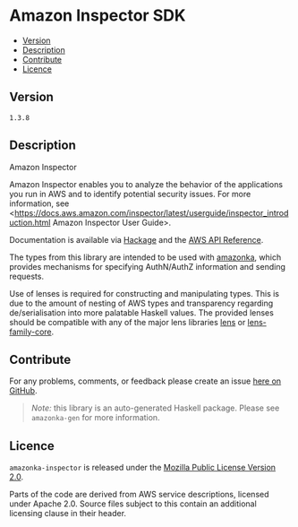 # Amazon Inspector SDK

* [Version](#version)
* [Description](#description)
* [Contribute](#contribute)
* [Licence](#licence)


## Version

`1.3.8`


## Description

Amazon Inspector

Amazon Inspector enables you to analyze the behavior of the applications
you run in AWS and to identify potential security issues. For more
information, see
<https://docs.aws.amazon.com/inspector/latest/userguide/inspector_introduction.html Amazon Inspector User Guide>.

Documentation is available via [Hackage](http://hackage.haskell.org/package/amazonka-inspector)
and the [AWS API Reference](https://aws.amazon.com/documentation/).

The types from this library are intended to be used with [amazonka](http://hackage.haskell.org/package/amazonka),
which provides mechanisms for specifying AuthN/AuthZ information and sending requests.

Use of lenses is required for constructing and manipulating types.
This is due to the amount of nesting of AWS types and transparency regarding
de/serialisation into more palatable Haskell values.
The provided lenses should be compatible with any of the major lens libraries
[lens](http://hackage.haskell.org/package/lens) or [lens-family-core](http://hackage.haskell.org/package/lens-family-core).

## Contribute

For any problems, comments, or feedback please create an issue [here on GitHub](https://github.com/brendanhay/amazonka/issues).

> _Note:_ this library is an auto-generated Haskell package. Please see `amazonka-gen` for more information.


## Licence

`amazonka-inspector` is released under the [Mozilla Public License Version 2.0](http://www.mozilla.org/MPL/).

Parts of the code are derived from AWS service descriptions, licensed under Apache 2.0.
Source files subject to this contain an additional licensing clause in their header.
